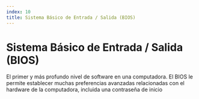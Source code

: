 ```yaml
---
index: 10
title: Sistema Básico de Entrada / Salida (BIOS)
---
```

# Sistema Básico de Entrada / Salida (BIOS)

El primer y más profundo nivel de software en una computadora. El BIOS le permite establecer muchas preferencias avanzadas relacionadas con el hardware de la computadora, incluida una contraseña de inicio
